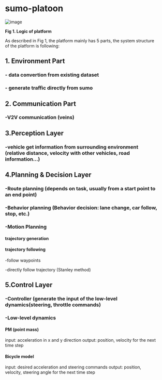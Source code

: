 # sumo-platoon
![image](https://github.com/k-seu/sumo-platoon/assets/46890938/47ab1655-dcec-4669-9edd-96b1dd11cd5c)

**Fig 1. Logic of platform**

As described in Fig 1, the platform mainly has 5 parts, the  system structure of the platform is following:

## 1.  Environment Part
    
###  - data convertion from existing dataset
    
###  - generate traffic directly from sumo
    
## 2. Communication Part
    
###  -V2V communication  (veins)
    
##  3.Perception Layer
    
###  -vehicle get information from surrounding environment (relative distance, velocity with other vehicles, road information...)
    
##  4.Planning & Decision Layer
    
###  -Route planning (depends on task, usually from a start point to an end point)
    
###  -Behavior planning (Behavior decision: lane change, car follow, stop, etc.)
    
###  -Motion Planning
    
####  trajectory generation
    
####  trajectory following
    

 -follow waypoints
    
 -directly follow trajectory (Stanley method)
    

##  5.Control Layer
    
###  -Controller (generate the input of the low-level dynamics(steering, throttle commands)
    
###  -Low-level dynamics
    
####  **PM (point mass)**
    

input: acceleration in x and y direction
output: position, velocity for the next time step

#### **Bicycle model**
  input: desired acceleration and steering commands
 output: position, velocity, steering angle for the next time step
 
